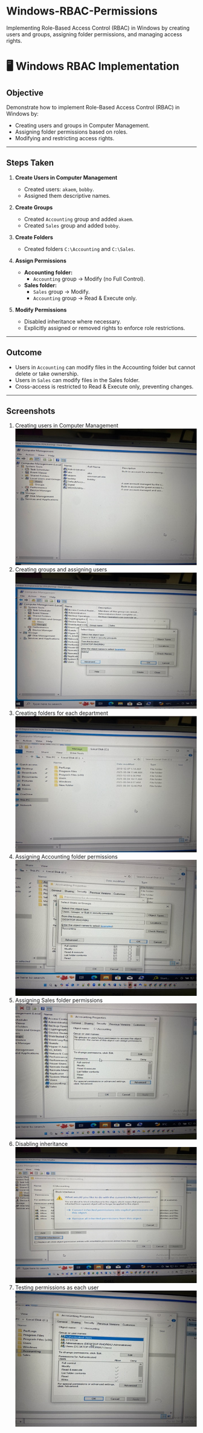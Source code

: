 # Windows-RBAC-Permissions
Implementing Role-Based Access Control (RBAC) in Windows by creating users and groups, assigning folder permissions, and managing access rights.

# 🖥️ Windows RBAC Implementation

## Objective
Demonstrate how to implement Role-Based Access Control (RBAC) in Windows by:
- Creating users and groups in Computer Management.
- Assigning folder permissions based on roles.
- Modifying and restricting access rights.

---

## Steps Taken

1. **Create Users in Computer Management**
   - Created users: `akaem`, `bobby`.
   - Assigned them descriptive names.

2. **Create Groups**
   - Created `Accounting` group and added `akaem`.
   - Created `Sales` group and added `bobby`.

3. **Create Folders**
   - Created folders `C:\Accounting` and `C:\Sales`.

4. **Assign Permissions**
   - **Accounting folder:** 
     - `Accounting` group → Modify (no Full Control).
   - **Sales folder:**  
     - `Sales` group → Modify.
     - `Accounting` group → Read & Execute only.

5. **Modify Permissions**
   - Disabled inheritance where necessary.
   - Explicitly assigned or removed rights to enforce role restrictions.

---

## Outcome
- Users in `Accounting` can modify files in the Accounting folder but cannot delete or take ownership.
- Users in `Sales` can modify files in the Sales folder.
- Cross-access is restricted to Read & Execute only, preventing changes.

---

## Screenshots
1. Creating users in Computer Management  
   ![](screenshots/create_users.jpeg)
2. Creating groups and assigning users  
   ![](screenshots/create_groups.jpeg)
3. Creating folders for each department  
   ![](screenshots/create_folders.jpeg)
4. Assigning Accounting folder permissions  
   ![](screenshots/accounting_permissions.jpeg)
5. Assigning Sales folder permissions  
   ![](screenshots/sales_permissions.jpeg)
6. Disabling inheritance  
   ![](screenshots/disable_inheritance.jpeg)
7. Testing permissions as each user  
   ![](screenshots/test_permissions.jpeg)
